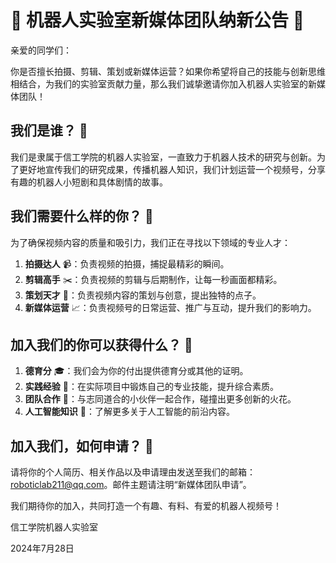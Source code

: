 # 🤖 机器人实验室新媒体团队纳新公告 🎥

亲爱的同学们：

你是否擅长拍摄、剪辑、策划或新媒体运营？如果你希望将自己的技能与创新思维相结合，为我们的实验室贡献力量，那么我们诚挚邀请你加入机器人实验室的新媒体团队！

## 我们是谁？ 🤔

我们是隶属于信工学院的机器人实验室，一直致力于机器人技术的研究与创新。为了更好地宣传我们的研究成果，传播机器人知识，我们计划运营一个视频号，分享有趣的机器人小短剧和具体剧情的故事。

## 我们需要什么样的你？ 🌟

为了确保视频内容的质量和吸引力，我们正在寻找以下领域的专业人才：

1. **拍摄达人** 📹：负责视频的拍摄，捕捉最精彩的瞬间。
2. **剪辑高手** ✂️：负责视频的剪辑与后期制作，让每一秒画面都精彩。
3. **策划天才** 🧠：负责视频内容的策划与创意，提出独特的点子。
4. **新媒体运营** 📈：负责视频号的日常运营、推广与互动，提升我们的影响力。

## 加入我们的你可以获得什么？ 🎁

1. **德育分** 🎓：我们会为你的付出提供德育分或其他的证明。
2. **实践经验** 💼：在实际项目中锻炼自己的专业技能，提升综合素质。
3. **团队合作** 🤝：与志同道合的小伙伴一起合作，碰撞出更多创新的火花。
4. **人工智能知识** 🧩：了解更多关于人工智能的前沿内容。

## 加入我们，如何申请？ 📧

请将你的个人简历、相关作品以及申请理由发送至我们的邮箱：<roboticlab211@qq.com>。邮件主题请注明“新媒体团队申请”。

我们期待你的加入，共同打造一个有趣、有料、有爱的机器人视频号！

信工学院机器人实验室

2024年7月28日
